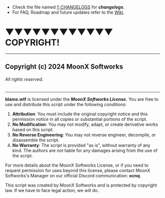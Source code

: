 * Check the file named [!! CHANGELOGS](https://github.com/anarchy-solutions/-blame.wtf/blob/main/!!%20CHANGELOGS) for ***changelogs***.
* For FAQ, Roadmap and future updates refer to the [Wiki](https://github.com/anarchy-solutions/-blame.wtf/wiki).

# ▼▼▼▼▼▼▼▼▼▼▼▼ COPYRIGHT! 

--------------------------------------------------------------------------------------------------------------------------------------------------------------------------------------------------------------------

## Copyright (c) 2024 MoonX Softworks
###### All rights reserved.

--------------------------------------------------------------------------------------------------------------------------------------------------------------------------------------------------------------------

__blame.wtf__ is licensed under the ***MoonX Softworks License.*** You are free to use and distribute this script under the following *conditions:*

1. **Attribution**: You must include the original copyright notice and this permission notice in all copies or substantial portions of the script.
2. **No Modification**: You may not modify, adapt, or create derivative works based on this script.
3. **No Reverse Engineering**: You may not reverse engineer, decompile, or disassemble the script.
4. **No Warranty**: The script is provided "as is", without warranty of any kind. The authors are not liable for any damages arising from the use of the script.

For more details about the MoonX Softworks License, or if you need to request permission for uses beyond this license, please contact MoonX Softworks's Manager on our official Discord communication: __ocnq__.

This script was created by MoonX Softworks and is protected by copyright law. If we have to face legal action, we will do.

